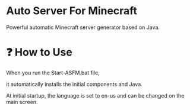 # Auto Server For Minecraft
Powerful automatic Minecraft server generator based on Java.


# ❓ How to Use 
When you run the Start-ASFM.bat file,

it automatically installs the initial components and Java.

At initial startup, the language is set to en-us and can be changed on the main screen.
